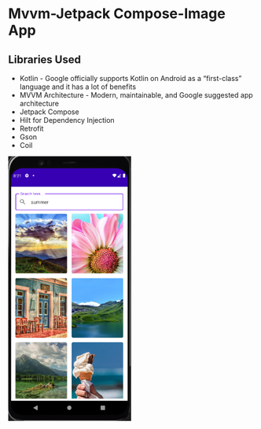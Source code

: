 # Mvvm-Jetpack Compose-Image App
## Libraries Used
- Kotlin - Google officially supports Kotlin on Android as a “first-class” language and it has a lot of benefits
- MVVM Architecture - Modern, maintainable, and Google suggested app architecture
- Jetpack Compose
- Hilt for Dependency Injection
- Retrofit
- Gson
- Coil

<img width="250" src="https://github.com/Senures/jetpack-compose-ImageApp/blob/main/screenshot/home.png">
